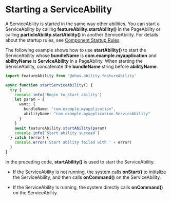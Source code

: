 # Starting a ServiceAbility


A ServiceAbility is started in the same way other abilities. You can start a ServiceAbility by calling **featureAbility.startAbility()** in the PageAbility or calling **particleAbility.startAbility()** in another ServiceAbility. For details about the startup rules, see [Component Startup Rules](component-startup-rules.md).


The following example shows how to use **startAbility()** to start the ServiceAbility whose **bundleName** is **com.example.myapplication** and **abilityName** is **ServiceAbility** in a PageAbility. When starting the ServiceAbility, concatenate the **bundleName** string before **abilityName**.

```ts
import featureAbility from '@ohos.ability.featureAbility'

async function startServiceAbility() {
  try {
    console.info('Begin to start ability')
    let param = {
      want: {
        bundleName: "com.example.myapplication",
        abilityName: "com.example.myapplication.ServiceAbility"
      }
    }
    await featureAbility.startAbility(param)
    console.info(`Start ability succeed`)
  } catch (error) {
    console.error('Start ability failed with ' + error)
  }
}
```


In the preceding code, **startAbility()** is used to start the ServiceAbility.


- If the ServiceAbility is not running, the system calls **onStart()** to initialize the ServiceAbility, and then calls **onCommand()** on the ServiceAbility.

- If the ServiceAbility is running, the system directly calls **onCommand()** on the ServiceAbility.
